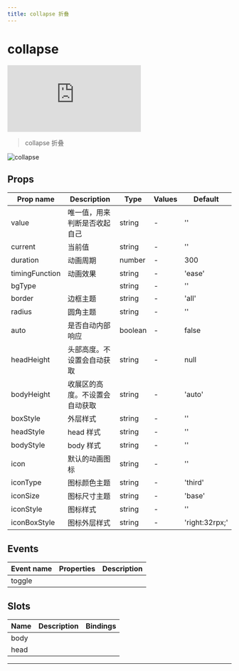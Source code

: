 ```yaml
---
title: collapse 折叠
---
```


# collapse

<div class="demo-box">
	<iframe scrolling="auto" frameborder="0" src="http://www.redou.vip/npro/#/pages/display/collapse" class="demo-box-iframe"></iframe>
</div>

> collapse 折叠

![collapse](/img/coms/fold.jpg)

## Props

| Prop name      | Description                    | Type    | Values | Default        |
| -------------- | ------------------------------ | ------- | ------ | -------------- |
| value          | 唯一值，用来判断是否收起自己   | string  | -      | ''             |
| current        | 当前值                         | string  | -      | ''             |
| duration       | 动画周期                       | number  | -      | 300            |
| timingFunction | 动画效果                       | string  | -      | 'ease'         |
| bgType         |                                | string  | -      | ''             |
| border         | 边框主题                       | string  | -      | 'all'          |
| radius         | 圆角主题                       | string  | -      | ''             |
| auto           | 是否自动内部响应               | boolean | -      | false          |
| headHeight     | 头部高度。不设置会自动获取     | string  | -      | null           |
| bodyHeight     | 收展区的高度。不设置会自动获取 | string  | -      | 'auto'         |
| boxStyle       | 外层样式                       | string  | -      | ''             |
| headStyle      | head 样式                      | string  | -      | ''             |
| bodyStyle      | body 样式                      | string  | -      | ''             |
| icon           | 默认的动画图标                 | string  | -      | ''             |
| iconType       | 图标颜色主题                   | string  | -      | 'third'        |
| iconSize       | 图标尺寸主题                   | string  | -      | 'base'         |
| iconStyle      | 图标样式                       | string  | -      | ''             |
| iconBoxStyle   | 图标外层样式                   | string  | -      | 'right:32rpx;' |

## Events

| Event name | Properties | Description |
| ---------- | ---------- | ----------- |
| toggle     |            |

## Slots

| Name | Description | Bindings |
| ---- | ----------- | -------- |
| body |             |          |
| head |             |          |

---
